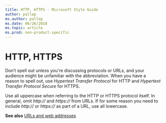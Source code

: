 ```yaml
---
title: HTTP, HTTPS - Microsoft Style Guide
author: pallep
ms.author: pallep
ms.date: 06/26/2018
ms.topic: article
ms.prod: non-product-specific
---
```


# HTTP, HTTPS

Don’t
spell out unless you're discussing protocols or URLs, and your
audience might be unfamiliar with the abbreviation. When you have a
reason to spell out, use *Hypertext Transfer Protocol* for HTTP and *Hypertext Transfer Protocol Secure* for HTTPS.

Use all uppercase when referring to the HTTP or HTTPS protocol itself. In general, omit *http://* and *https://* from URLs. If for some reason you need to include *http://* or *https://* as part of a URL, use all lowercase.

**See also** [URLs and web addresses](~/urls-web-addresses.md)
